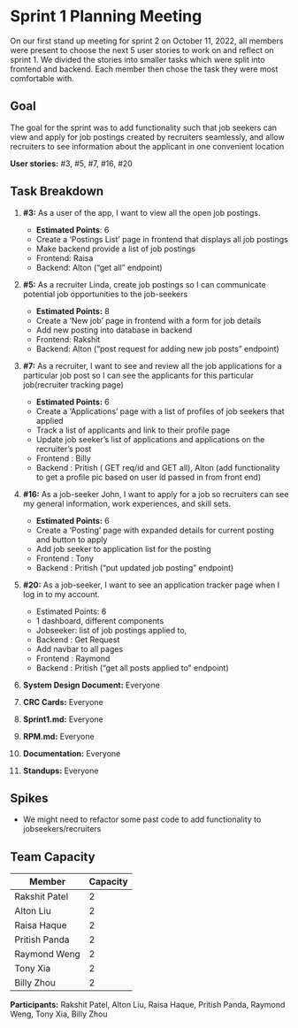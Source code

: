 # Sprint 1 Planning Meeting

On our first stand up meeting for sprint 2 on October 11, 2022, all members were present to choose the next 5 user stories to work on and reflect on sprint 1. We divided the stories into smaller tasks which were split into frontend and backend. Each member then chose the task they were most comfortable with.

## Goal

The goal for the sprint was to add functionality such that job seekers can view and apply for job postings created by recruiters seamlessly, and allow recruiters to see information about the applicant in one convenient location

**User stories:** #3, #5, #7, #16, #20

## Task Breakdown

1.  **#3:** As a user of the app, I want to view all the open job postings.
    -   **Estimated Points**: 6
    -   Create a ‘Postings List’ page in frontend that displays all job postings
    -   Make backend provide a list of job postings
    -   Frontend: Raisa 
    -   Backend: Alton (“get all” endpoint)

2.  **#5:** As a recruiter Linda, create job postings so I can communicate potential job opportunities to the job-seekers
    -   **Estimated Points:** 8
    -   Create a ‘New job’ page in frontend with a form for job details
    -   Add new posting into database in backend
    -   Frontend: Rakshit
    -   Backend: Alton (“post request for adding new job posts” endpoint)

3.  **#7:** As a recruiter, I want to see and review all the job applications for a particular job post so I can see the applicants for this particular job(recruiter tracking page)
    -   **Estimated Points:** 6
    -   Create a ‘Applications’ page with a list of profiles of job seekers that applied
    -   Track a list of applicants and link to their profile page
    -   Update job seeker’s list of applications and applications on the recruiter’s post
    -   Frontend : Billy
    -   Backend : Pritish ( GET req/id  and  GET all), Alton (add functionality to get a profile pic based on user id passed in from front end)

4.  **#16:** As a job-seeker John, I want to apply for a job so recruiters can see my general information, work experiences, and skill sets.
    -   **Estimated Points:** 6
    -   Create a ‘Posting’ page with expanded details for current posting and button to apply
    -   Add job seeker to application list for the posting
    -   Frontend : Tony
    -   Backend : Pritish (“put updated job posting” endpoint)

5.  **#20:** As a job-seeker, I want to see an application tracker page when I log in to my account.
    -   Estimated Points: 6
    -   1 dashboard, different components
    -   Jobseeker: list of job postings applied to, 
    -   Backend : Get Request
    -   Add navbar to all pages
    -   Frontend : Raymond
    -   Backend : Pritish (“get all posts applied to” endpoint)

6.  **System Design Document:** Everyone
7.  **CRC Cards:** Everyone
8.  **Sprint1.md:** Everyone
9.  **RPM.md:** Everyone
10. **Documentation:** Everyone
11. **Standups:** Everyone

## Spikes

-   We might need to refactor some past code to add functionality to jobseekers/recruiters

## Team Capacity

| Member        | Capacity |
| ------------- | -------- |
| Rakshit Patel | 2        |
| Alton Liu     | 2      |
| Raisa Haque   | 2        |
| Pritish Panda | 2        |
| Raymond Weng  | 2        |
| Tony Xia      | 2        |
| Billy Zhou    | 2        |

**Participants:** Rakshit Patel, Alton Liu, Raisa Haque, Pritish Panda, Raymond Weng, Tony Xia, Billy Zhou
